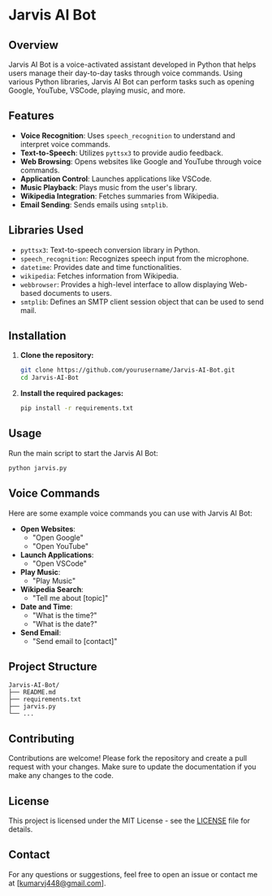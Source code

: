 
# Jarvis AI Bot

## Overview

Jarvis AI Bot is a voice-activated assistant developed in Python that helps users manage their day-to-day tasks through voice commands. Using various Python libraries, Jarvis AI Bot can perform tasks such as opening Google, YouTube, VSCode, playing music, and more.

## Features

- **Voice Recognition**: Uses `speech_recognition` to understand and interpret voice commands.
- **Text-to-Speech**: Utilizes `pyttsx3` to provide audio feedback.
- **Web Browsing**: Opens websites like Google and YouTube through voice commands.
- **Application Control**: Launches applications like VSCode.
- **Music Playback**: Plays music from the user's library.
- **Wikipedia Integration**: Fetches summaries from Wikipedia.
- **Email Sending**: Sends emails using `smtplib`.

## Libraries Used

- `pyttsx3`: Text-to-speech conversion library in Python.
- `speech_recognition`: Recognizes speech input from the microphone.
- `datetime`: Provides date and time functionalities.
- `wikipedia`: Fetches information from Wikipedia.
- `webbrowser`: Provides a high-level interface to allow displaying Web-based documents to users.
- `smtplib`: Defines an SMTP client session object that can be used to send mail.

## Installation

1. **Clone the repository:**
    ```sh
    git clone https://github.com/yourusername/Jarvis-AI-Bot.git
    cd Jarvis-AI-Bot
    ```

2. **Install the required packages:**
    ```sh
    pip install -r requirements.txt
    ```

## Usage

Run the main script to start the Jarvis AI Bot:
```sh
python jarvis.py
```

## Voice Commands

Here are some example voice commands you can use with Jarvis AI Bot:

- **Open Websites**: 
    - "Open Google"
    - "Open YouTube"
- **Launch Applications**:
    - "Open VSCode"
- **Play Music**:
    - "Play Music"
- **Wikipedia Search**:
    - "Tell me about [topic]"
- **Date and Time**:
    - "What is the time?"
    - "What is the date?"
- **Send Email**:
    - "Send email to [contact]"

## Project Structure

```plaintext
Jarvis-AI-Bot/
├── README.md
├── requirements.txt
├── jarvis.py
└── ...
```

## Contributing

Contributions are welcome! Please fork the repository and create a pull request with your changes. Make sure to update the documentation if you make any changes to the code.

## License

This project is licensed under the MIT License - see the [LICENSE](LICENSE) file for details.

## Contact

For any questions or suggestions, feel free to open an issue or contact me at [kumarvj448@gmail.com].

